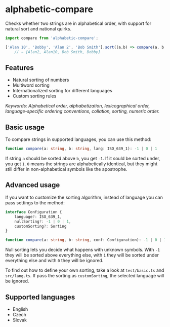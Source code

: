 # alphabetic-compare
Checks whether two strings are in alphabetical order, with support for natural sort and national quirks.

```typescript
import compare from 'alphabetic-compare';

['Alan 10', 'Bobby', 'Alan 2', 'Bob Smith'].sort((a,b) => compare(a, b, 'en'));
    // → [Alan2, Alan10, Bob Smith, Bobby]
```

## Features
 * Natural sorting of numbers
 * Multiword sorting
 * Internationalized sorting for different languages
 * Custom sorting rules

*Keywords: Alphabetical order, alphabetization, lexicographical order, language-specific ordering conventions, collation, sorting, numeric order.*

## Basic usage
To compare strings in supported languages, you can use this method:
```typescript
function compare(a: string, b: string, lang: ISO_639_1): -1 | 0 | 1
```
If string `a` should be sorted above `b`, you get `-1`. If it sould be sorted under, you get `1`. `0` means the strings are alphabetically identical, but they might still differ in non-alphabetical symbols like the apostrophe.

## Advanced usage
If you want to customize the sorting algorithm, instead of language you can pass settings to the method:
```typescript
interface Configuration {
    language?: ISO_639_1,
    nullSorting?: -1 | 0 | 1,
    customSorting?: Sorting
}

function compare(a: string, b: string, conf: Configuration): -1 | 0 | 1
```

Null sorting lets you decide what happens with unknown symbols. With `-1` they will be sorted above everything else, with `1` they will be sorted under everything else and with `0` they will be ignored.

To find out how to define your own sorting, take a look at `test/basic.ts` and `src/lang.ts`. If pass the sorting as `customSorting`, the selected language will be ignored.

## Supported languages
 * English
 * Czech
 * Slovak